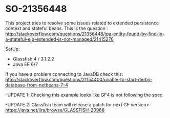 SO-21356448
===========

This project tries to resolve some issues related to extended persistence context and stateful beans. This is the question : http://stackoverflow.com/questions/21356448/jpa-entity-found-by-find-in-a-stateful-ejb-extended-is-not-managed/21415276

SetUp:

- Glassfish 4 / 3.1.2.2
- Java EE 6/7


If you have a problem connecting to JavaDB check this:
http://stackoverflow.com/questions/21154400/unable-to-start-derby-database-from-netbeans-7-4

-UPDATE 1: Checking this example looks like GF4 is not following the spec.

-UPDATE 2: Glassfish team will release a patch for next GF version> https://java.net/jira/browse/GLASSFISH-20968
